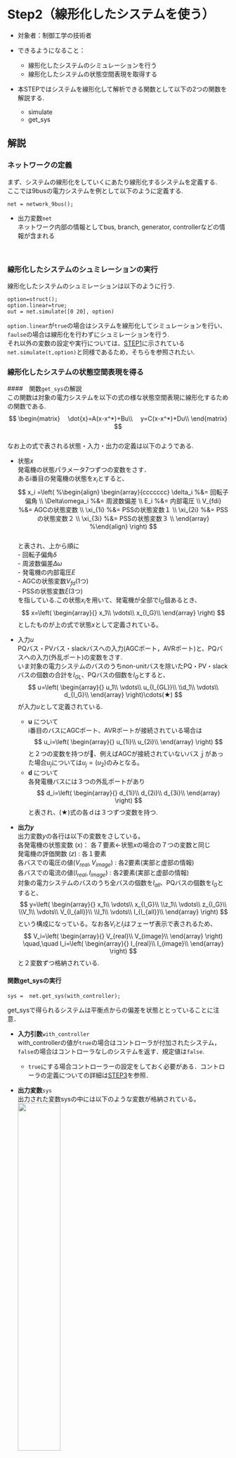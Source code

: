 # Step2（線形化したシステムを使う）

- 対象者：制御工学の技術者
- できるようになること：
    - 線形化したシステムのシミュレーションを行う
    - 線形化したシステムの状態空間表現を取得する

- 本STEPではシステムを線形化して解析できる関数として以下の2つの関数を解説する.
    - simulate
    - get_sys
## 解説
### ネットワークの定義
まず、システムの線形化をしていくにあたり線形化するシステムを定義する.  
ここでは9busの電力システムを例として以下のように定義する.
```
net = network_9bus();
```
- 出力変数`net`  
    ネットワーク内部の情報としてbus, branch, generator, controllerなどの情報が含まれる
<br>

### __線形化したシステムのシュミレーションの実行__
線形化したシステムのシュミレーションは以下のように行う.
```
option=struct();
option.linear=true;
out = net.simulate([0 20], option)
```
`option.linear`が`true`の場合はシステムを線形化してシミュレーションを行い、`faulse`の場合は線形化を行わずにシュミレーションを行う.  
それ以外の変数の設定や実行については、[STEP1](./step1.md)に示されている`net.simulate(t,option)`と同様であるため，そちらを参照されたい.
<br>

### __線形化したシステムの状態空間表現を得る__
####　関数`get_sys`の解説  
この関数は対象の電力システムを以下の式の様な状態空間表現に線形化するための関数である.  
$$
    \begin{matrix}
  　\dot{x}=A(x-x^*)+Bu\\
    　y=C(x-x^*)+Du\\
    \end{matrix}
    $$  
なお上の式で表される状態・入力・出力の定義は以下のようである.  
- 状態$x$  
         発電機の状態パラメータ7つずつの変数をさす．  
         あるi番目の発電機の状態を$x_i$とすると、
    $$
      x_i =\left(
        %\begin{align}
        \begin{array}{ccccccc}
        \delta_i %&= 回転子偏角
        \\
        \Delta\omega_i %&= 周波数偏差
        \\
        E_i %&= 内部電圧
        \\
        V_{fdi} %&= AGCの状態変数
        \\
        \xi_{1i} %&= PSSの状態変数１
        \\
        \xi_{2i} %&= PSSの状態変数２
        \\
        \xi_{3i} %&= PSSの状態変数３
        \\
        \end{array}
        %\end{align}
        \right)
    $$  
        と表され、上から順に  
      - 回転子偏角$\delta$  
      - 周波数偏差$\Delta\omega$  
      - 発電機の内部電圧$E$  
      - AGCの状態変数$V_{fd}$(1つ)  
      - PSSの状態変数$\xi$(3つ)  
    を指している.この状態$x_i$を用いて、発電機が全部で$I_G$個あるとき、
    $$
    x=\left(
        \begin{array}{}
        x_1\\
        \vdots\\
        x_{I_G}\\
        \end{array}
    \right)
    $$
    としたものが上の式で状態$x$として定義されている。  
- 入力$u$  
        PQバス・PVバス・slackバスへの入力(AGCポート，AVRポート)と、PQバスへの入力(外乱ポート)の変数をさす.  
        いま対象の電力システムのバスのうちnon-unitバスを除いたPQ・PV・slackバスの個数の合計を$I_{GL}$、PQバスの個数を$I_G$とすると、
    $$
    u=\left(
        \begin{array}{}
        u_1\\
        \vdots\\
        u_{I_{GL}}\\
        \\d_1\\
        \vdots\\
        d_{I_G}\\
        \end{array}
    \right)\cdots(★)
    $$
    が入力$u$として定義されている.  
    - __u__ について  
    i番目のバスにAGCポート、AVRポートが接続されている場合は  
    $$
    u_i=\left(
        \begin{array}{}
        u_{1i}\\
        u_{2i}\\
        \end{array}
    \right)
    $$
    と２つの変数を持つが、例えばAGCが接続されていないバスｊがあった場合$u_j$については$u_j=(u_2)$のみとなる。  
    - __d__ について  
    各発電機バスには３つの外乱ポートがあり  
    $$
    d_i=\left(
        \begin{array}{}
        d_{1i}\\
        d_{2i}\\
        d_{3i}\\
        \end{array}
    \right)
    $$
    と表され、(★)式の各ｄは３つずつ変数を持つ.  

- __出力$y$__  
        出力変数$y$の各行は以下の変数をさしている。  
        各発電機の状態変数 ($x$)： 各７要素$\leftarrow$状態$x$の場合の７つの変数と同じ  
        発電機の評価関数 ($z$) : 各１要素  
        各バスでの電圧の値($V_{real},V_{image}$) : 各2要素(実部と虚部の情報)  
        各バスでの電流の値($I_{real},I_{image}$) : 各2要素(実部と虚部の情報)  
        対象の電力システムのバスのうち全バスの個数を$I_{all}$、PQバスの個数を$I_G$とすると、
    $$
    y=\left(
        \begin{array}{}
        x_1\\
        \vdots\\
        x_{I_G}\\
        \\z_1\\
        \vdots\\
        z_{I_G}\\
        \\V_1\\
        \vdots\\
        V_{I_{all}}\\
        \\I_1\\
        \vdots\\
        I_{I_{all}}\\
        \end{array}
    \right)
    $$
    という構成になっている。なお各$V_i$と$I_i$はフェーザ表示で表されるため、
    $$
    V_i=\left(
        \begin{array}{}
        V_{real}\\
        V_{image}\\
        \end{array}
    \right)
    \quad,\quad
    I_i=\left(
        \begin{array}{}
        I_{real}\\
        I_{image}\\
        \end{array}
    \right)
    $$と２変数ずつ格納されている.


#### 関数get_sysの実行
```
sys =  net.get_sys(with_controller);
```
get_sysで得られるシステムは平衡点からの偏差を状態ととっていることに注意．
- **入力引数**`with_controller`  
    with_controllerの値が`true`の場合はコントローラが付加されたシステム，`false`の場合はコントローラなしのシステムを返す．規定値は`false`.
    - `true`にする場合コントローラーの設定をしておく必要がある．コントローラの定義についての詳細は[STEP3](./step3.md)を参照．


- **出力変数**`sys`  
  出力された変数sysの中には以下のような変数が格納されている。  
  <img src="/Figures/tutorial2-getsys-1.jpg" width=45%>  
  これらの変数の中には`get_sys`のスクリプト内で使用されている関数[ss(A,B,C,D)](https://jp.mathworks.com/help/control/ref/ss.html)によって自動的に生成される変数も含まれており、このうち実質的に情報を持っているのは以下に示す6つの変数のみである.
    -  __状態方程式の係数行列__`A,B,C,D`  
        線形化したシステムのA行列,B行列,C行列,D行列の各要素の情報を格納している.
    - __入力情報__`InputGroup`  
            状態空間方程式の入力値$u$の各チャネルがどのバスの何の値に対応しているか示す．  
    - __出力情報__`OutputGroup`  
            状態空間方程式の出力値$y$の各チャネルがどのバスの何の値に対応しているか示す.  

##　例１：コントローラーを追加する
```
sys =  net.get_sys(true);
```
この関数を実行するにはnetクラスの中にすでにコントローラーの情報が格納されている必要がある.  
power_networkのインスタンスを用いている場合、そのクラスの内部にはすでにブロードキャストのコントローラーなどが定義されている。それに加えてレトロフィットコントローラーなどを追加して定義しておくと、それらのコントローラを含めたシステムの状態空間方程式を導出させることができる。コントローラの設定については[STEP3](./step3.md)を参照.  
なお、`get_sys(false)`とするとコントローラーを除いたシステムの状態空間方程式を導出するということになる.


## 例２：特定の入力から出力までのシステムを見る
返数のsysに格納されているA行列B行列C行列D行列はバスの個数によっても大きさが変動し、本チュートリアルで扱っている電力システムも68個のバスによるシステムであり、その状態方程式は膨大な要素数を持つ行列方程式である.
ここでは、そのシステムの中から特定の入力から特定の出力までの一部分だけのシステムを抽出する方法を示す.
例えば入力`d1`から出力`z1`までのシステムを見たい場合，以下のように実行することで見ることができる.
```
sys('z1','d1')
```


## 例３：線形化したシステムのシミュレーション結果を見る

以下のコードは68busシステムを線形化し，その出力をグラフで表示するものである．
```
net= network_68bus();
option_fault = struct();
option_fault.fault = {{[0, 0.01], 1}};
out_fault = net.simulate_linear([0, 0.01], option_fault);
option = struct();
option.x_init = out_fault.X;
opition.linear =true
out_linear = net.simulate([0 100], option);
sys = net.get_sys();
x0 = horzcat(out_fault.X{:});
x0 = x0(end, :)' - net.x_ss;
[z, t, x] = initial(sys, x0);
x = x+net.x_ss';
names = {'\delta', '\Delta\omega', 'E', 'V_{fd}', '\xi_1', '\xi_2', '\xi_3'};
for i = 1:16
	figure
	for j = 1:7
		subplot(3, 3, j), plot(out_linear.t, out_linear.X{i}(:, j), 'o'), title(names{j}, 'Interpreter', 'tex');
	end
	subplot(3, 3, 8), plot(out_linear.t, out_linear.V{i}(:, 1)), title('Real(V)');
	subplot(3, 3, 9), plot(out_linear.t, out_linear.V{i}(:, 2)), title('Imag(V)');
end
```
